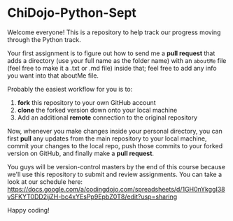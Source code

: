 # ChiDojo-Python-Sept

 Welcome everyone! This is a repository to help track our progress moving through the Python track.

  Your first assignment is to figure out how to send me a **pull request** that adds a directory (use your full name as the folder name) with an `aboutMe` file (feel free to make it a .txt or .md file) inside that; feel free to add any info you want into that aboutMe file.

  Probably the easiest workflow for you is to:
  1. **fork** this repository to your own GitHub account
  2. **clone** the forked version down onto your local machine
  3. Add an additional **remote** connection to the original repository

  Now, whenever you make changes inside your personal directory, you can first **pull** any updates from the main repository to your local machine, commit your changes to the local repo, push those commits to your forked version on GitHub, and finally make a **pull request**.

 You guys will be version-control masters by the end of this course because we'll use this repository to submit and review assignments. You can take a look at our schedule here: https://docs.google.com/a/codingdojo.com/spreadsheets/d/1GH0nYkggI38vSFKYT0DD2ijZH-bc4xYEsPp9EpbZ0T8/edit?usp=sharing

 Happy coding!
